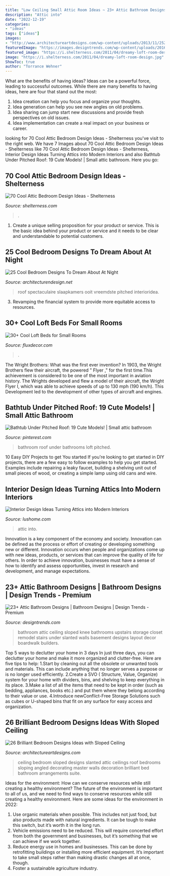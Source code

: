 ```yaml
---
title: "Low Ceiling Small Attic Room Ideas ~ 23+ Attic Bathroom Designs"
description: "Attic into"
date: "2022-12-19"
categories:
- "ideas"
tags: ["ideas"]
images:
- "http://www.architectureartdesigns.com/wp-content/uploads/2013/11/2524-630x472.jpg"
featuredImage: "https://images.designtrends.com/wp-content/uploads/2016/03/09090725/Simple-Attic-Bathroom-Design.jpg"
featured_image: "https://i.shelterness.com/2011/04/dreamy-loft-room-design.jpg"
image: "https://i.shelterness.com/2011/04/dreamy-loft-room-design.jpg"
ShowToc: true
author: "Torrance Wehner"
---
```



What are the benefits of having ideas?
Ideas can be a powerful force, leading to successful outcomes. While there are many benefits to having ideas, here are four that stand out the most: 
1. Idea creation can help you focus and organize your thoughts.
2. Idea generation can help you see new angles on old problems.
3. Idea sharing can jump start new discussions and provide fresh perspectives on old issues. 
4. Idea implementation can create a real impact on your business or career.

	

		
looking for 70 Cool Attic Bedroom Design Ideas - Shelterness you've visit to the right web. We have 7 Images about 70 Cool Attic Bedroom Design Ideas - Shelterness like 70 Cool Attic Bedroom Design Ideas - Shelterness, Interior Design Ideas Turning Attics into Modern Interiors and also Bathtub Under Pitched Roof: 19 Cute Models! | Small attic bathroom. Here you go:
		
    
## 70 Cool Attic Bedroom Design Ideas - Shelterness

<img loading=lazy src="https://i.shelterness.com/2011/04/dreamy-loft-room-design.jpg" onerror="this.onerror=null;this.src='https://tse3.mm.bing.net/th?id=OIP.o960DiGRTQfpFacdwxVFSAHaLI&amp;pid=15.1';" alt="70 Cool Attic Bedroom Design Ideas - Shelterness">

_Source: shelterness.com_

>. 

	

1. Create a unique selling proposition for your product or service. This is the basic idea behind your product or service and it needs to be clear and understandable to potential customers. 

    
## 25 Cool Bedroom Designs To Dream About At Night

<img loading=lazy src="https://cdn.architecturendesign.net/wp-content/uploads/2014/09/19-adorable-attic-bedroom1.jpg" onerror="this.onerror=null;this.src='https://tse2.mm.bing.net/th?id=OIP.WDqvxhzi9pQx68zD18mMJQHaF8&amp;pid=15.1';" alt="25 Cool Bedroom Designs To Dream About At Night">

_Source: architecturendesign.net_

>roof spectaculaire slaapkamers ooit vreemdste pitched interioridea. 

	

3. Revamping the financial system to provide more equitable access to resources. 

    
## 30+ Cool Loft Beds For Small Rooms

<img loading=lazy src="https://fluxdecor.com/wp-content/uploads/2016/11/loft-beds-for-small-rooms/7-loft-beds-for-small-rooms.jpg" onerror="this.onerror=null;this.src='https://tse4.mm.bing.net/th?id=OIP.wH5a3g_f1kxRrcPLohp9KwHaLI&amp;pid=15.1';" alt="30+ Cool Loft Beds for Small Rooms">

_Source: fluxdecor.com_

>. 

	

The Wright Brothers: What was the first ever invention?
In 1903, the Wright Brothers flew their aircraft, the powered " Flyer ," for the first time.This achievement is considered to be one of the most important in aviation history. The Wrights developed and flew a model of their aircraft, the Wright Flyer I, which was able to achieve speeds of up to 130 mph (190 km/h). This Development led to the development of other types of aircraft and engines.

    
## Bathtub Under Pitched Roof: 19 Cute Models! | Small Attic Bathroom

<img loading=lazy src="https://i.pinimg.com/736x/69/76/5e/69765e6353091cf952463da12b87708a--bathroom-plumbing-attic-bathroom.jpg" onerror="this.onerror=null;this.src='https://tse4.mm.bing.net/th?id=OIP.WAINGeolfNFlOS2T2Z32mwHaJ3&amp;pid=15.1';" alt="Bathtub Under Pitched Roof: 19 Cute Models! | Small attic bathroom">

_Source: pinterest.com_

>bathroom roof under bathrooms loft pitched. 

	

10 Easy DIY Projects to get You started
If you're looking to get started in DIY projects, there are a few easy to follow examples to help you get started. Examples include repairing a leaky faucet, building a shelving unit out of small pieces of wood, or creating a simple lamp using old cans and wire.

    
## Interior Design Ideas Turning Attics Into Modern Interiors

<img loading=lazy src="https://www.lushome.com/wp-content/uploads/2018/10/attic-room-design-ideas-9.jpg" onerror="this.onerror=null;this.src='https://tse3.mm.bing.net/th?id=OIP.d2D-EUmx8mqSDCljeBhDqgHaE8&amp;pid=15.1';" alt="Interior Design Ideas Turning Attics into Modern Interiors">

_Source: lushome.com_

>attic into. 

	

Innovation is a key component of the economy and society. Innovation can be defined as the process or effort of creating or developing something new or different. Innovation occurs when people and organizations come up with new ideas, products, or services that can improve the quality of life for others. In order to achieve innovation, businesses must have a sense of how to identify and assess opportunities, invest in research and development, and manage expectations.

    
## 23+ Attic Bathroom Designs | Bathroom Designs | Design Trends - Premium

<img loading=lazy src="https://images.designtrends.com/wp-content/uploads/2016/03/09090725/Simple-Attic-Bathroom-Design.jpg" onerror="this.onerror=null;this.src='https://tse2.mm.bing.net/th?id=OIP.xCoHjyqZFRDQZn27RR5KmgHaJ4&amp;pid=15.1';" alt="23+ Attic Bathroom Designs | Bathroom Designs | Design Trends - Premium">

_Source: designtrends.com_

>bathroom attic ceiling sloped knee bathrooms upstairs storage closet remodel stairs under slanted walls basement designs layout decor boardwalk builders. 

	

Top 5 ways to declutter your home in 3 days
In just three days, you can declutter your home and make it more organized and clutter-free. Here are five tips to help:
1.Start by cleaning out all the obsolete or unwanted tools and materials. This can include anything that no longer serves a purpose or is no longer used efficiently.
2.Create a SVO ( Structure, Value, Organize) system for your home with dividers, bins, and shelving to keep everything in its place.
3.Make a list of all the items that need to be kept in order (such as bedding, appliances, books etc.) and put them where they belong according to their value or use.
4.Introduce newConflict-Free Storage Solutions such as cubes or U-shaped bins that fit on any surface for easy access and organization.      
    
## 26 Brilliant Bedroom Designs Ideas With Sloped Ceiling

<img loading=lazy src="http://www.architectureartdesigns.com/wp-content/uploads/2013/11/2524-630x472.jpg" onerror="this.onerror=null;this.src='https://tse1.mm.bing.net/th?id=OIP.AkMwGcUBm2Ln24MoieHMBAHaFj&amp;pid=15.1';" alt="26 Brilliant Bedroom Designs Ideas with Sloped Ceiling">

_Source: architectureartdesigns.com_

>ceiling bedroom sloped designs slanted attic ceilings roof bedrooms sloping angled decorating master walls decoration brilliant bed bathroom arrangements suite. 

	

Ideas for the environment: How can we conserve resources while still creating a healthy environment?
The future of the environment is important to all of us, and we need to find ways to conserve resources while still creating a healthy environment. Here are some ideas for the environment in 2022: 
1. Use organic materials when possible. This includes not just food, but also products made with natural ingredients. It can be tough to make this switch, but it’s worth it in the long run. 
2. Vehicle emissions need to be reduced. This will require concerted effort from both the government and businesses, but it’s something that we can achieve if we work together. 
3. Reduce energy use in homes and businesses. This can be done by retrofitting buildings or installing more efficient equipment. It’s important to take small steps rather than making drastic changes all at once, though. 
4. Foster a sustainable agriculture industry.

